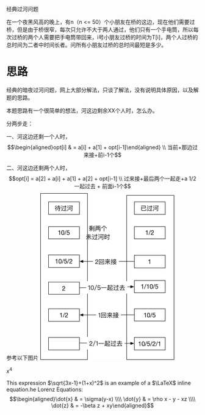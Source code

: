 经典过河问题

在一个夜黑风高的晚上，有n（n <= 50）个小朋友在桥的这边，现在他们需要过桥，但是由于桥很窄，每次只允许不大于两人通过，他们只有一个手电筒，所以每次过桥的两个人需要把手电筒带回来，i号小朋友过桥的时间为T[i]，两个人过桥的总时间为二者中时间长者。问所有小朋友过桥的总时间最短是多少。

思路
=
经典的暗夜过河问题，网上大部分解法，只谈了解法，没有说明具体原因，以及解题的思路。

本题思路有一个很简单的想法，河这边剩余XX个人时，怎么办。

分两步走：

一、河这边还剩一个人时，
$$\begin{aligned}opt[i] & = a[i] + a[1] + opt[i-1]\end{aligned} \\ 当前+那边过来接+前i-1个$$

二、河这边还剩两个人时，
$$opt[i] = a[2] + a[i] + a[1] + a[2] + opt[i-1] \\ 过来接+最后两个一起走+a 1/2 一起过去 + 前面i-1个$$
参考以下图片
![](暗夜过河-剩余2人时的过河方式.png)

$x^4$

This expression 
$\sqrt{3x-1}+(1+x)^2$ is an example of a $\LaTeX$ inline equation.he Lorenz Equations:
$$\begin{aligned}\dot{x} & = \sigma(y-x) \\\\ \dot{y} & = \rho x - y - xz \\\\ \dot{z} & = -\beta z + xy\end{aligned}$$
